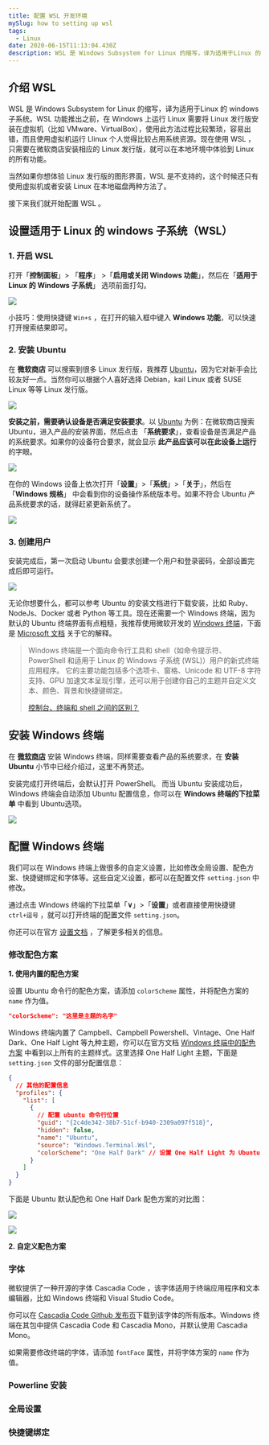 ```yaml
---
title: 配置 WSL 开发环境
mySlug: how to setting up wsl
tags:
  - Linux
date: 2020-06-15T11:13:04.430Z
description: WSL 是 Windows Subsystem for Linux 的缩写，译为适用于Linux 的 windows 子系统。
---
```

## 介绍 WSL 

WSL 是 Windows Subsystem for Linux 的缩写，译为适用于Linux 的 windows 子系统。WSL 功能推出之前，在 Windows 上运行 Linux 需要将 Linux 发行版安装在虚拟机（比如 VMware、VirtualBox），使用此方法过程比较繁琐，容易出错，而且使用虚拟机运行 Llinux 个人觉得比较占用系统资源。现在使用 WSL ，只需要在微软商店安装相应的 Linux 发行版，就可以在本地环境中体验到 Linux 的所有功能。

当然如果你想体验 Linux 发行版的图形界面，WSL 是不支持的，这个时候还只有使用虚拟机或者安装 Linux 在本地磁盘两种方法了。

接下来我们就开始配置 WSL 。

## 设置适用于 Linux 的 windows 子系统（WSL）

### 1. 开启 WSL

打开「**控制面板**」> 「**程序**」 >「**启用或关闭 Windows 功能**」，然后在「**适用于 Linux 的 Windows 子系统**」 选项前面打勾。

![](https://i.loli.net/2020/06/15/IyZQHcswn9NEgDp.png)

小技巧：使用快捷键  `Win+s` ，在打开的输入框中键入 **Windows 功能**，可以快速打开搜索结果即可。

### 2. 安装 Ubuntu

在 **微软商店** 可以搜索到很多 Linux 发行版，我推荐 [Ubuntu](https://www.microsoft.com/zh-cn/p/ubuntu/9nblggh4msv6?activetab=pivot:overviewtab)，因为它对新手会比较友好一点。当然你可以根据个人喜好选择 Debian，kail Linux 或者 SUSE Linux 等等 Linux 发行版。

![](https://i.loli.net/2020/06/15/5FkfX7I1eaJNHhS.png)

**安装之前，需要确认设备是否满足安装要求**。以 [Ubuntu](https://www.microsoft.com/zh-cn/p/ubuntu/9nblggh4msv6?activetab=pivot:overviewtab) 为例：在微软商店搜索 Ubuntu，进入产品的安装界面，然后点击 「**系统要求**」，查看设备是否满足产品的系统要求。如果你的设备符合要求，就会显示 **此产品应该可以在此设备上运行** 的字眼。

![](https://i.loli.net/2020/06/15/k3KxVfO7LCla1YH.png)

在你的 Windows 设备上依次打开「**设置**」>「**系统**」>「**关于**」，然后在「**Windows 规格**」 中会看到你的设备操作系统版本号。如果不符合 Ubuntu 产品系统要求的话，就得赶紧更新系统了。

![](https://i.loli.net/2020/06/15/qPzDbKpvBLfruGQ.png)

### 3. 创建用户

安装完成后，第一次启动 Ubuntu 会要求创建一个用户和登录密码，全部设置完成后即可运行。

![](https://i.loli.net/2020/06/15/RxthJjHEiCvqZGF.png)

无论你想要什么，都可以参考 Ubuntu 的安装文档进行下载安装，比如 Ruby、NodeJs、Docker 或者 Python 等工具。现在还需要一个 Windows 终端，因为默认的 Ubuntu 终端界面有点粗糙，我推荐使用微软开发的 [Windows 终端](https://www.microsoft.com/zh-cn/p/windows-terminal/9n0dx20hk701?rtc=1&activetab=pivot:overviewtab)，下面是 [Microsoft 文档](https://docs.microsoft.com/zh-cn/windows/terminal/) 关于它的解释。

>Windows 终端是一个面向命令行工具和 shell（如命令提示符、PowerShell 和适用于 Linux 的 Windows 子系统 (WSL)）用户的新式终端应用程序。 它的主要功能包括多个选项卡、窗格、Unicode 和 UTF-8 字符支持、GPU 加速文本呈现引擎，还可以用于创建你自己的主题并自定义文本、颜色、背景和快捷键绑定。  
>
>[控制台、终端和 shell 之间的区别？](https://www.hanselman.com/blog/WhatsTheDifferenceBetweenAConsoleATerminalAndAShell.aspx)

## 安装 Windows 终端

在 [**微软商店**](https://www.microsoft.com/zh-cn/p/windows-terminal/9n0dx20hk701?rtc=1&activetab=pivot:overviewtab) 安装 Windows 终端，同样需要查看产品的系统要求，在 **安装 Ubuntu** 小节中已经介绍过，这里不再赘述。

安装完成打开终端后，会默认打开 PowerShell。 而当 Ubuntu 安装成功后，Windows 终端会自动添加 Ubuntu 配置信息，你可以在 **Windows 终端的下拉菜单** 中看到 Ubuntu选项。

![](https://i.loli.net/2020/06/15/pJ2hNrlEXde7ATV.png)

## 配置 Windows 终端

我们可以在 Windows 终端上做很多的自定义设置，比如修改全局设置、配色方案、快捷键绑定和字体等。这些自定义设置，都可以在配置文件 `setting.json` 中修改。

通过点击 Windows 终端的下拉菜单「**∨**」>「**设置**」或者直接使用快捷键 `ctrl+逗号` ，就可以打开终端的配置文件 `setting.json`。

你还可以在官方 [设置文档](https://docs.microsoft.com/zh-cn/windows/terminal/get-started) ，了解更多相关的信息。

### 修改配色方案

**1. 使用内置的配色方案**

设置 Ubuntu 命令行的配色方案，请添加 `colorScheme` 属性，并将配色方案的 `name` 作为值。

```json
"colorScheme": "这里是主题的名字"
```

Windows 终端内置了 Campbell、Campbell Powershell、Vintage、One Half Dark、One Half Light 等九种主题，你可以在官方文档 [Windows 终端中的配色方案](https://docs.microsoft.com/zh-cn/windows/terminal/customize-settings/color-schemes#tango-dark) 中看到以上所有的主题样式。这里选择 One Half Light 主题，下面是 `setting.json` 文件的部分配置信息：

```json
{
  // 其他的配置信息
  "profiles": {
    "list": [
      {
        // 配置 ubuntu 命令行位置
        "guid": "{2c4de342-38b7-51cf-b940-2309a097f518}",
        "hidden": false,
        "name": "Ubuntu",
        "source": "Windows.Terminal.Wsl",
        "colorScheme": "One Half Dark" // 设置 One Half Light 为 Ubuntu 命令行的主题
      }
    ]
  }
}
```

下面是 Ubuntu 默认配色和 One Half Dark 配色方案的对比图：

![](https://i.loli.net/2020/06/15/Ta2n9oMdNt3rOL8.png)

![](https://i.loli.net/2020/06/15/Vb3ruT2CSozQWAl.png)

**2. 自定义配色方案**

### 字体

微软提供了一种开源的字体 Cascadia Code ，该字体适用于终端应用程序和文本编辑器，比如 Windows 终端和  Visual Studio Code。

你可以在 [Cascadia Code Github 发布页](https://github.com/microsoft/cascadia-code/releases)下载到该字体的所有版本。Windows 终端在其包中提供 Cascadia Code 和 Cascadia Mono，并默认使用 Cascadia Mono。

如果需要修改终端的字体，请添加 `fontFace` 属性，并将字体方案的 `name` 作为值。

### Powerline 安装

### 全局设置

### 快捷键绑定